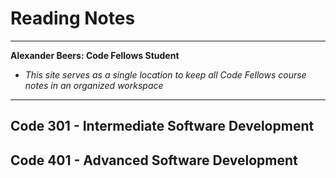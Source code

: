 # Reading Notes
---------------
__Alexander Beers: Code Fellows Student__
  * _This site serves as a single location to keep all Code Fellows course notes in an organized workspace_ 
---------------
## Code 301 - Intermediate Software Development

## Code 401 - Advanced Software Development


